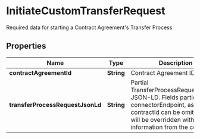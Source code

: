 

# InitiateCustomTransferRequest

Required data for starting a Contract Agreement's Transfer Process

## Properties

| Name | Type | Description | Notes |
|------------ | ------------- | ------------- | -------------|
|**contractAgreementId** | **String** | Contract Agreement ID |  |
|**transferProcessRequestJsonLd** | **String** | Partial TransferProcessRequestJsonLd JSON-LD. Fields participantId, connectorEndpoint, assetId and contractId can be omitted, they will be overridden with information from the contract. |  |



